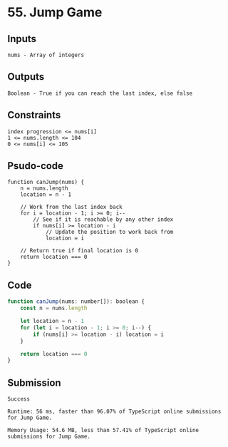 # 55. Jump Game
## Inputs

    nums - Array of integers

## Outputs

    Boolean - True if you can reach the last index, else false


## Constraints

    index progression <= nums[i]
    1 <= nums.length <= 104
    0 <= nums[i] <= 105


## Psudo-code

    function canJump(nums) {
        n = nums.length
        location = n - 1

        // Work from the last index back
        for i = location - 1; i >= 0; i--
            // See if it is reachable by any other index
            if nums[i] >= location - i
                // Update the position to work back from
                location = i
        
        // Return true if final location is 0
        return location === 0
    }

## Code

```js
function canJump(nums: number[]): boolean {
    const n = nums.length

    let location = n - 1
    for (let i = location - 1; i >= 0; i--) {
        if (nums[i] >= location - i) location = i
    }

    return location === 0
}
```
## Submission

    Success

    Runtime: 56 ms, faster than 96.07% of TypeScript online submissions for Jump Game.
    
    Memory Usage: 54.6 MB, less than 57.41% of TypeScript online submissions for Jump Game.